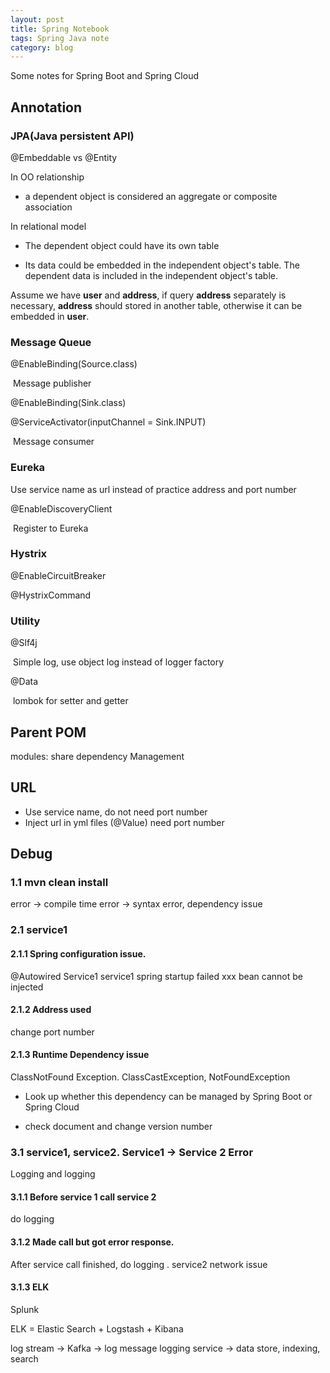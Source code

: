 ```yaml
---
layout: post
title: Spring Notebook
tags: Spring Java note
category: blog
---
```


Some notes for Spring Boot and Spring Cloud<!--more-->

## Annotation

### JPA(Java persistent API)

@Embeddable vs @Entity

In OO relationship

* a dependent object is considered an aggregate or composite association

In relational model

* The dependent object could have its own table

* Its data could be embedded in the independent object's table. The dependent data is included in the independent object's table.

Assume we have **user** and **address**, if query **address** separately is necessary, **address** should stored in another table, otherwise it can be embedded in **user**.

### Message Queue

@EnableBinding(Source.class)

​	Message publisher

@EnableBinding(Sink.class)

@ServiceActivator(inputChannel = Sink.INPUT)

​	Message consumer

### Eureka

Use service name as url instead of practice address and port number

@EnableDiscoveryClient

​	Register to Eureka

### Hystrix

@EnableCircuitBreaker

@HystrixCommand

### Utility

@Slf4j

​	Simple log, use object log instead of logger factory

@Data

​	lombok for setter and getter

## Parent POM

modules: share dependency Management

## URL

* Use service name, do not need port number
* Inject url in yml files (@Value)  need port number

## Debug

### 1.1 mvn clean install

error -> compile time error -> syntax error, dependency issue

### 2.1 service1

#### 2.1.1 Spring configuration issue.

@Autowired Service1 service1 spring startup failed xxx bean cannot be injected

#### 2.1.2 Address used

change port number

#### 2.1.3 Runtime Dependency issue 

ClassNotFound Exception. ClassCastException, NotFoundException

* Look up whether this dependency can be managed by Spring Boot or Spring Cloud	

* check document and change version number

### 3.1  service1, service2. Service1 -> Service 2 Error

Logging and logging

#### 3.1.1 Before service 1 call service 2

do logging

#### 3.1.2 Made call but got error response.

After service call finished, do logging . service2 network issue

#### 3.1.3 ELK

Splunk

ELK = Elastic Search + Logstash + Kibana

log stream -> Kafka -> log message logging service -> data store, indexing, search